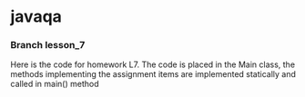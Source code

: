 # javaqa
### Branch lesson_7
Here is the code for homework L7. The code is placed in the Main class, the methods implementing the assignment items are implemented statically and called in main() method
